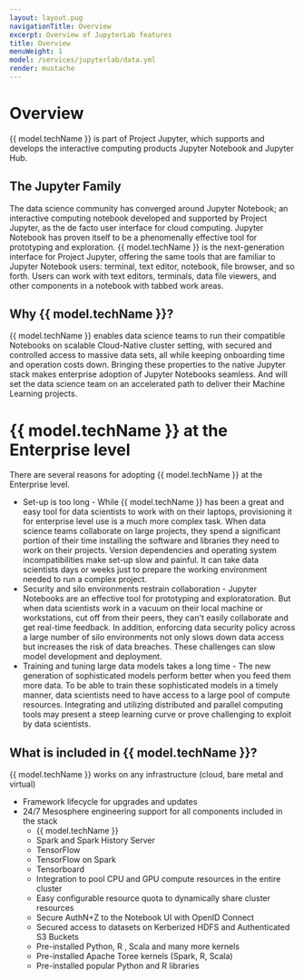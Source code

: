```yaml
---
layout: layout.pug
navigationTitle: Overview
excerpt: Overview of JupyterLab features
title: Overview
menuWeight: 1
model: /services/jupyterlab/data.yml
render: mustache
---
```


#  Overview

{{ model.techName }} is part of Project Jupyter, which supports and develops the interactive computing products Jupyter Notebook and Jupyter Hub. 

## The Jupyter Family

The data science community has converged around Jupyter Notebook; an interactive computing notebook developed and supported by Project Jupyter, as the de facto user interface for cloud computing. Jupyter Notebook has proven itself to be a phenomenally effective tool for prototyping and exploration. 
{{ model.techName }} is the next-generation interface for Project Jupyter, offering the same tools that are familiar to Jupyter Notebook users: terminal, text editor, notebook, file browser, and so forth. Users can work with text editors, terminals, data file viewers, and other components in a notebook with tabbed work areas.
## Why {{ model.techName }}? 
{{ model.techName }} enables data science teams to run their compatible Notebooks on scalable Cloud-Native cluster setting, with secured and controlled access to massive data sets, all while keeping onboarding time and operation costs down. Bringing these properties to the native Jupyter stack makes enterprise adoption of Jupyter Notebooks seamless. And will set the data science team on an accelerated path to deliver their Machine Learning projects. 
# {{ model.techName }} at the Enterprise level
There are several reasons for adopting {{ model.techName }} at the Enterprise level. 
- Set-up is too long - While {{ model.techName }} has been a great and easy tool for data scientists to work with on their laptops, provisioning it for enterprise level use is a much more complex task. When data science teams collaborate on large projects, they spend a significant portion of their time installing the software and libraries they need to work on their projects. Version dependencies and operating system incompatibilities make set-up slow and painful. It can take data scientists days or weeks just to prepare the working environment needed to run a complex project. 
- Security and silo environments restrain collaboration - Jupyter Notebooks are an effective tool for prototyping and exploratoration. But when data scientists work in a vacuum on their local machine or workstations, cut off from their peers, they can't easily collaborate and get real-time feedback. In addition, enforcing data security policy across a large number of silo environments not only slows down data access but increases the risk of data breaches. These challenges can slow model development and deployment.  
- Training and tuning large data models takes a long time - The new generation of sophisticated models perform better when you feed them more data. To be able to train these sophisticated models in a timely manner, data scientists need to have access to a large pool of compute resources. Integrating and utilizing distributed and parallel computing tools may present a steep learning curve or prove challenging to exploit by data scientists.
## What is included in {{ model.techName }}?

{{ model.techName }} works on any infrastructure (cloud, bare metal and virtual)
- Framework lifecycle for upgrades and updates 
- 24/7 Mesosphere engineering support for all components included in the stack
    - {{ model.techName }}
    - Spark and Spark History Server 
    - TensorFlow
    - TensorFlow on Spark
    - Tensorboard
    - Integration to pool CPU and GPU compute resources in the entire cluster
    - Easy configurable resource quota to dynamically share cluster resources
    - Secure AuthN+Z to the Notebook UI with OpenID Connect 
    - Secured access to datasets on Kerberized HDFS and Authenticated S3 Buckets
    - Pre-installed Python, R , Scala and many more kernels
    - Pre-installed Apache Toree kernels (Spark, R, Scala) 
    - Pre-installed popular Python and R libraries
